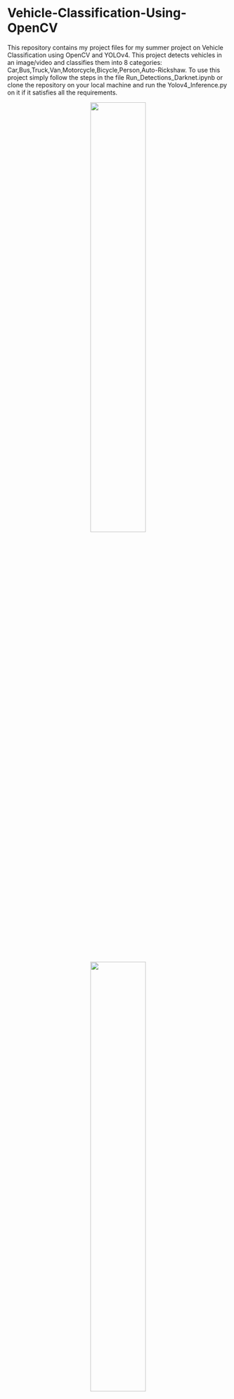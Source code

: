 # Vehicle-Classification-Using-OpenCV
This repository contains my project files for my summer project on Vehicle Classification using OpenCV and YOLOv4. This project detects vehicles in an image/video and classifies them into 8 categories: Car,Bus,Truck,Van,Motorcycle,Bicycle,Person,Auto-Rickshaw. To use this project simply follow the steps in the file Run_Detections_Darknet.ipynb or clone the repository on your local machine and run the Yolov4_Inference.py on it if it satisfies all the requirements.


<p align="center">
  <img src="https://user-images.githubusercontent.com/83576606/126082146-f90999eb-2511-40e8-9a0d-66f5cbcb7869.png" width="50%" height="50%">
  <img src="https://user-images.githubusercontent.com/83576606/126082468-fe3770af-9af0-4d98-b1b5-0198ca3b027b.png" width="50%" height="50%">
  <img src="https://user-images.githubusercontent.com/83576606/126082545-d5fcd22d-a8b2-40a5-9b1f-8a46d097494e.png" width="75%" height="75%">
</p>

## Darknet and YOLOv4
The Darknet is an open-source neural network framework written in C and CUDA and serves as the basis of YOLO. It is fast, easy to install, and supports CPU and GPU computation. Darknet is used as the framework for training YOLO. YOLO can predict the class of object, its bounding box, and the probability of the class of object in the bounding box.<br/>


<p align="center">
  <img src="http://pjreddie.com/media/files/darknet-black-small.png">
</p>

## Features Of Project
* Trained on total 15326 images of Car,Bus,Truck,Van,Motorcycle,Bicycle,Person from the Open Images Dataset. Since the Open Images Dataset(OID) does not contain the class auto-rickshaw, the images for auto-rickshaw class were manually gathered and processed into YOLO format and added to the dataset.
* Training parameters used: width=416,height=416, max_batches = 16000, steps=(12800,14400), filters = 39
* Maximum mAP(Mean Average Precision) score that was achieved: 74.56%
* Maximum IoU(Intersection over Union) score that was achieved: 50.41%
* Can be run in cloud using Google Colab.  
Note that since OID doesn't contain any auto-rickshaws and that they were manually added, so they are detected but are classified wrongly due to severe lack of training data compared to other classes.
## Dependencies and Requirements
Before downloading please confirm the versions supported by your computer.
* CMake
* opencv-python
* opencv-contrib-python
* cuDNN
* GPU with CUDA Cores
* Darknet
* YOLOv4 weights


## References
* https://github.com/AlexeyAB/darknet
* https://github.com/theAIGuysCode/OIDv4_ToolKit.git
* https://colab.research.google.com/drive/1_GdoqCJWXsChrOiY8sZMr_zbr_fH-0Fg?usp=sharing (credits: AI GUY)
* https://gist.github.com/YashasSamaga/e2b19a6807a13046e399f4bc3cca3a49
